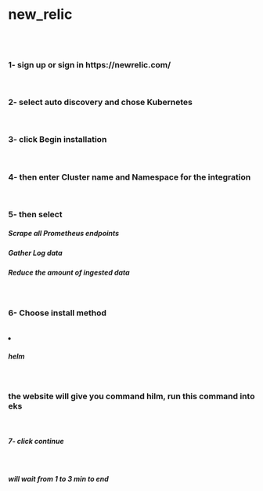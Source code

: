 # new_relic
<br><br>
<h3>1- sign up or sign in https://newrelic.com/</h3><br>
<h3>2- select auto discovery and chose Kubernetes</h3><br>
<h3>3- click Begin installation</h3><br>
<h3>4- then enter Cluster name and Namespace for the integration</h3><br>
<h3>5- then select </h3>
<h5>Scrape all Prometheus endpoints</h5>
<h5>Gather Log data</h5>
<h5>Reduce the amount of ingested data</h5><br>
<ui><h3>6- Choose install method</h3><br>
  <li><h5>helm</h5></li></ui><br>
<h3>the website will give you command hilm, run this command into eks </h3><br>
<h5>7- click continue</h5><br>
<h5>will wait from 1 to 3 min to end</h5>
